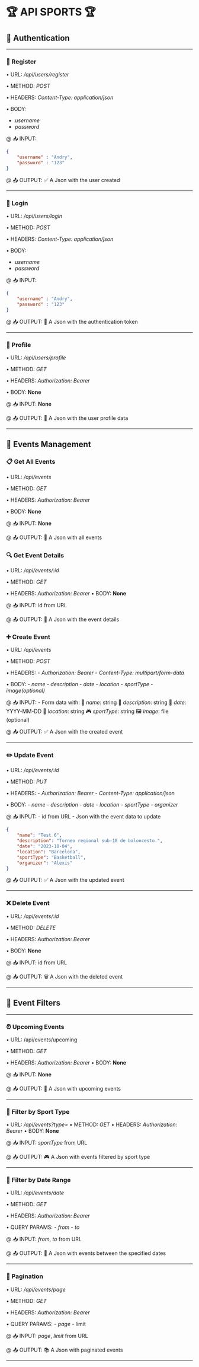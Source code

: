 # 🏆 **API SPORTS** 🏆

## 🔐 Authentication
---------------------------------------

### 📝 Register

• URL: */api/users/register*

• METHOD: *POST*

• HEADERS: *Content-Type: application/json*

• BODY: 
  - *username*
  - *password*

@ 📥 INPUT:    
```json
{
    "username" : "Andry",
    "password" : "123"
}
```

@ 📤 OUTPUT:
    ✅ A Json with the user created

---------------------------------------

### 🔑 Login  

• URL: */api/users/login*

• METHOD: *POST*

• HEADERS: *Content-Type: application/json*

• BODY: 
  - *username*
  - *password*

@ 📥 INPUT:

```json
{
    "username" : "Andry",
    "password" : "123"
}
```

@ 📤 OUTPUT:
    🎫 A Json with the authentication token

---------------------------------------

### 👤 Profile

• URL: */api/users/profile*

• METHOD: *GET*

• HEADERS: *Authorization: Bearer <token>*

• BODY: **None**

@ 📥 INPUT: **None**

@ 📤 OUTPUT:
    👥 A Json with the user profile data

---------------------------------------

## 🎯 Events Management

### 📋 Get All Events

• URL: */api/events*

• METHOD: *GET*

• HEADERS: *Authorization: Bearer <token>*

• BODY: **None**

@ 📥 INPUT: **None**

@ 📤 OUTPUT:
    📑 A Json with all events

### 🔍 Get Event Details

• URL: */api/events/:id*

• METHOD: *GET*

• HEADERS: *Authorization: Bearer <token>*
• BODY: **None**

@ 📥 INPUT: id from URL

@ 📤 OUTPUT:
    📄 A Json with the event details

### ➕ Create Event

• URL: */api/events*

• METHOD: *POST*

• HEADERS: 
    - *Authorization: Bearer <token>*
    - *Content-Type: multipart/form-data*

• BODY:
    - *name*
    - *description*
    - *date*
    - *location*
    - *sportType*
    - *image(optional)*

@ 📥 INPUT:
    - Form data with:
        📝 *name*: string
        📝 *description*: string
        📅 *date*: YYYY-MM-DD
        📍 *location*: string
        🎮 *sportType*: string
        🖼️ *image*: file (optional)

@ 📤 OUTPUT:
    ✅ A Json with the created event

---------------------------------------

### ✏️ Update Event

• URL: */api/events/:id*

• METHOD: *PUT*

• HEADERS: 
    - *Authorization: Bearer <token>*
    - *Content-Type: application/json*

• BODY:
    - *name*
    - *description*
    - *date*
    - *location*
    - *sportType*
    - *organizer*

@ 📥 INPUT:
    - id from URL
    - Json with the event data to update

```json
{
    "name": "Test 6",
    "description": "Torneo regional sub-18 de baloncesto.",
    "date": "2023-10-04",
    "location": "Barcelona", 
    "sportType": "Basketball",
    "organizer": "Alexis"
}
```

@ 📤 OUTPUT:
    ✅ A Json with the updated event

---------------------------------------

### ❌ Delete Event
    
• URL: */api/events/:id*

• METHOD: *DELETE*

• HEADERS: *Authorization: Bearer <token>*

• BODY: **None**

@ 📥 INPUT: id from URL

@ 📤 OUTPUT:
    🗑️ A Json with the deleted event

---------------------------------------

## 📅 Event Filters
---------------------------------------

### ⏰ Upcoming Events

• URL: /api/events/upcoming

• METHOD: *GET*

• HEADERS: *Authorization: Bearer <token>*
• BODY: **None**

@ 📥 INPUT: **None**

@ 📤 OUTPUT:
    📆 A Json with upcoming events

---------------------------------------

### 🎯 Filter by Sport Type
• URL: */api/events?type=<sportType>*
• METHOD: *GET*
• HEADERS: *Authorization: Bearer <token>*
• BODY: **None**

@ 📥 INPUT: *sportType* from URL

@ 📤 OUTPUT:
    🎮 A Json with events filtered by sport type

---------------------------------------

### 📅 Filter by Date Range

• URL: */api/events/date*

• METHOD: *GET*

• HEADERS: *Authorization: Bearer <token>*

• QUERY PARAMS:
    - *from*
    - *to*

@ 📥 INPUT: *from*, *to* from URL

@ 📤 OUTPUT:
    📆 A Json with events between the specified dates

---------------------------------------

### 📑 Pagination

• URL: */api/events/page*

• METHOD: *GET*

• HEADERS: *Authorization: Bearer <token>*

• QUERY PARAMS:
    - *page*
    - limit

@ 📥 INPUT: *page*, *limit* from URL

@ 📤 OUTPUT:
    📚 A Json with paginated events

---------------------------------------
